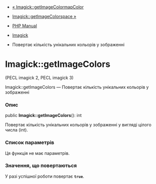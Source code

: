 - [«
Imagick::getImageColormapColor](imagick.getimagecolormapcolor.md)
- [Imagick::getImageColorspace »](imagick.getimagecolorspace.md)

- [PHP Manual](index.md)
- [Imagick](class.imagick.md)
- Повертає кількість унікальних кольорів у зображенні

# Imagick::getImageColors

(PECL imagick 2, PECL imagick 3)

Imagick::getImageColors — Повертає кількість унікальних кольорів у
зображенні

### Опис

public **Imagick::getImageColors**(): int

Повертає кількість унікальних кольорів у зображенні у вигляді цілого числа
(int).

### Список параметрів

Ця функція не має параметрів.

### Значення, що повертаються

У разі успішної роботи повертає **`true`**.
